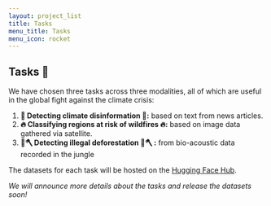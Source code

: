 ```yaml
---
layout: project_list
title: Tasks
menu_title: Tasks
menu_icon: rocket
---
```


## Tasks 🥇

We have chosen three tasks across three modalities, all of which are useful in the global fight against the climate crisis:

1. **📝 Detecting climate disinformation 📝:** based on text from news articles.
2. **🔥 Classifying regions at risk of wildfires 🔥:** based on image data gathered via satellite.
3. **🌳🪓 Detecting illegal deforestation 🌳🪓 :** from bio-acoustic data recorded in the jungle

The datasets for each task will be hosted on the [Hugging Face Hub](https://huggingface.co/).

*We will announce more details about the tasks and release the datasets soon!*
